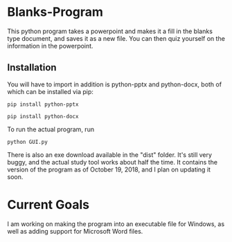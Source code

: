 # Blanks-Program
This python program takes a powerpoint and makes it a fill in the blanks type document, and saves it as a new file. You can then quiz yourself on the information in the powerpoint. 
## Installation
You will have to import in addition is python-pptx and python-docx, both of which can be installed via pip:
```
pip install python-pptx
```
```
pip install python-docx
```
To run the actual program, run 
```
python GUI.py
```
There is also an exe download available in the "dist" folder. It's still very buggy, and the actual study tool works about half the time. It contains the version of the program as of October 19, 2018, and I plan on updating it soon.
# Current Goals
I am working on making the program into an executable file for Windows, as well as adding support for Microsoft Word files. 
